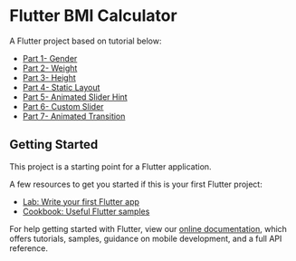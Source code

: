# Flutter BMI Calculator

A Flutter project based on tutorial below: 

- [Part 1- Gender](https://medium.com/flutter-community/bmi-calculator-in-flutter-part-1-gender-b75f263bdff1) 
- [Part 2- Weight](https://medium.com/flutter-community/bmi-calculator-in-flutter-part-2-weight-aac4c6feaee8) 
- [Part 3- Height](https://medium.com/flutter-community/bmi-calculator-in-flutter-part-3-height-56bee71f0bce) 
- [Part 4- Static Layout](https://medium.com/flutter-community/bmi-calculator-in-flutter-part-4-static-layouts-fe1a63124143) 
- [Part 5- Animated Slider Hint](https://medium.com/flutter-community/bmi-calculator-in-flutter-part-5-animated-slider-hint-1aa55ae44ba0) 
- [Part 6- Custom Slider](https://medium.com/flutter-community/bmi-calculator-in-flutter-part-6-custom-slider-c5b86af121a0) 
- [Part 7- Animated Transition](https://medium.com/flutter-community/bmi-calculator-in-flutter-part-7-animated-transition-afb609c3665f)

## Getting Started

This project is a starting point for a Flutter application.

A few resources to get you started if this is your first Flutter project:

- [Lab: Write your first Flutter app](https://flutter.dev/docs/get-started/codelab)
- [Cookbook: Useful Flutter samples](https://flutter.dev/docs/cookbook)

For help getting started with Flutter, view our
[online documentation](https://flutter.dev/docs), which offers tutorials,
samples, guidance on mobile development, and a full API reference.



